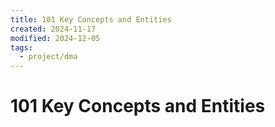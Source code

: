 ```yaml
---
title: 101 Key Concepts and Entities
created: 2024-11-17
modified: 2024-12-05
tags:
  - project/dma
---
```

# 101 Key Concepts and Entities

